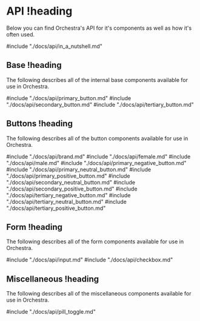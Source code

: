 # API !heading

Below you can find Orchestra's API for it's components as well as how it's often used.

#include "./docs/api/in_a_nutshell.md"

## Base !heading

The following describes all of the internal base components available for use in Orchestra.

#include "./docs/api/primary_button.md"
#include "./docs/api/secondary_button.md"
#include "./docs/api/tertiary_button.md"

## Buttons !heading

The following describes all of the button components available for use in Orchestra.

#include "./docs/api/brand.md"
#include "./docs/api/female.md"
#include "./docs/api/male.md"
#include "./docs/api/primary_negative_button.md"
#include "./docs/api/primary_neutral_button.md"
#include "./docs/api/primary_positive_button.md"
#include "./docs/api/secondary_neutral_button.md"
#include "./docs/api/secondary_positive_button.md"
#include "./docs/api/tertiary_negative_button.md"
#include "./docs/api/tertiary_neutral_button.md"
#include "./docs/api/tertiary_positive_button.md"

## Form !heading

The following describes all of the form components available for use in Orchestra.

#include "./docs/api/input.md"
#include "./docs/api/checkbox.md"

## Miscellaneous !heading

The following describes all of the miscellaneous components available for use in Orchestra.

#include "./docs/api/pill_toggle.md"